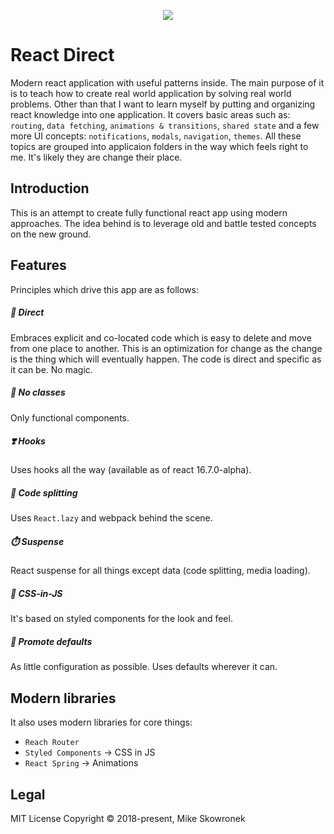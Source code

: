 <p align="center"><img src="https://github.com/coderitual/react-direct/blob/master/media/logo-direct.png"></p>

# React Direct
Modern react application with useful patterns inside. The main purpose of it is to teach how to create real world application by solving real world problems. Other than that I want to learn myself by putting and organizing react knowledge into one application. It covers basic areas such as: `routing`, `data fetching`, `animations & transitions`, `shared state` and a few more UI concepts: `notifications`, `modals`, `navigation`, `themes`. All these topics are grouped into applicaion folders in the way which feels right to me. It's likely they are change their place.

## Introduction

This is an attempt to create fully functional react app using modern approaches. The idea behind is to leverage old and battle tested concepts on the new ground.

## Features
Principles which drive this app are as follows:


##### 🎯 *Direct*
Embraces explicit and co-located code which is easy to delete and move from one place to another. This is an optimization for change as the change is the thing which will eventually happen. The code is direct and specific as it can be. No magic.
##### 🍆 *No classes*
Only functional components.
##### ❣️ *Hooks*
Uses hooks all the way (available as of react 16.7.0-alpha).
##### 🖖 *Code splitting*
Uses `React.lazy` and webpack behind the scene.
##### ⏱️ *Suspense*
React suspense for all things except data (code splitting, media loading).
##### 👗 *CSS-in-JS*
It's based on styled components for the look and feel.
##### 🤷 *Promote defaults*
As little configuration as possible. Uses defaults wherever it can.

## Modern libraries

It also uses modern libraries for core things:
- `Reach Router`
- `Styled Components` -> CSS in JS
- `React Spring` -> Animations

## Legal
MIT License Copyright © 2018-present, Mike Skowronek 

